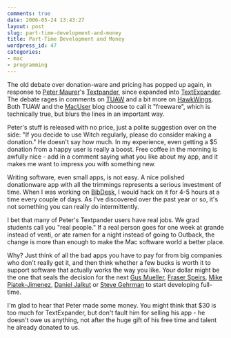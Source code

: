 ```yaml
---
comments: true
date: 2006-05-24 13:43:27
layout: post
slug: part-time-development-and-money
title: Part-Time Development and Money
wordpress_id: 47
categories:
- mac
- programming
---
```


The old debate over donation-ware and pricing has popped up again, in response to [Peter Maurer][pm]'s [Textpander][tp], since expanded into [TextExpander][te]. The debate rages in comments on [TUAW][tuaw] and a bit more on [HawkWings][hw]. Both TUAW and the [MacUser][mu] blog choose to call it "freeware", which is technically true, but blurs the lines in an important way.

Peter's stuff is released with no price, just a polite suggestion over on the side: "If you decide to use Witch regularly, please do consider making a donation." He doesn't say how much. In my experience, even getting a $5 donation from a happy user is really a boost. Free coffee in the morning is awfully nice - add in a comment saying what you like about my app, and it makes me want to impress you with something new.


Writing software, even small apps, is not easy. A nice polished donationware app with all the trimmings represents a serious investment of time. When I was working on [BibDesk][bd], I would hack on it for 4-5 hours at a time every couple of days. As I've discovered over the past year or so, it's not something you can really do intermittently.



I bet that many of Peter's Textpander users have real jobs. We grad students call you "real people." If a real person goes for one week at grande instead of venti, or ate ramen for a night instead of going to Outback, the change is more than enough to make the Mac software world a better place.

Why? Just think of all the bad apps you have to pay for from big companies who don't really get it, and then think whether a few bucks is worth it to support software that actually works the way you like. Your dollar might be the one that seals the decision for the next [Gus Mueller](http://flyingmeat.com), [Fraser Speirs](http://connectedflow.com), [Mike Piatek-Jimenez](http://www.gauchosoft.com/), [Daniel Jalkut](http://www.red-sweater.com/blog/) or [Steve Gehrman](http://www.cocoatech.com) to start developing full-time.

I'm glad to hear that Peter made some money. You might think that $30 is too much for TextExpander, but don't fault him for selling his app - he doesn't owe us anything, not after the huge gift of his free time and talent he already donated to us.

[tuaw]:http://www.tuaw.com/2006/05/23/smileonmymac-releases-textexpander-1-3-the-customizable-typing/
[hw]:http://hawkwings.net/2006/05/25/developers-let-them-eat-cake/
[tp]:http://www.petermaurer.de/nasi.php?section=textpander&layout;=default
[te]:http://www.smileonmymac.com/textexpander/
[pm]:http://www.petermaurer.de/
[mu]:http://www.macuser.com/software/textexpander_13_released.php
[pmabs]:http://www.petermaurer.de/nasi.php?section=motion
[bd]:http://bibdesk.sourceforge.net/
[en]:http://endnote.com/
[isim]:http://michael-mccracken.net/software/ISearchPlugin.html
